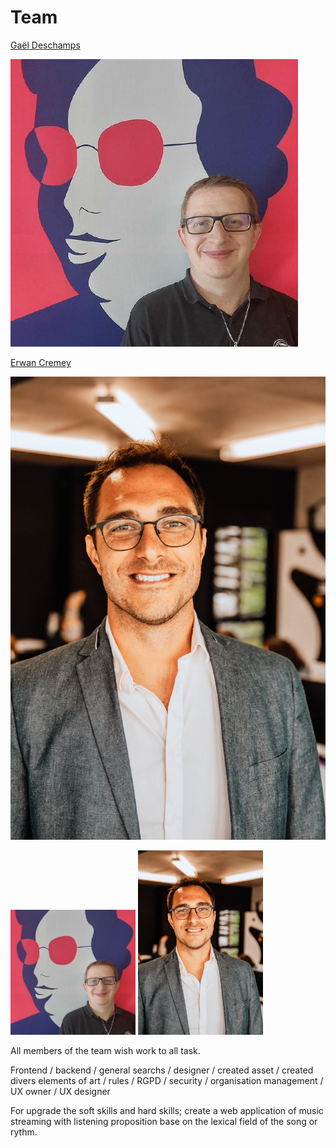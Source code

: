 # Team

[Gaël Deschamps](https://github.com/GTDeschamps) 

![134689188.jpg](134689188.jpg)

[Erwan Cremey](https://github.com/ER1-53)

![CREMEY Erwan C21 (1).jpg](CREMEY_Erwan_C21_(1).jpg)

<img src="134689188.jpg" alt="Gaël Deschamps" width="200"/>

<img src="CREMEY_Erwan_C21_(1).jpg" alt="Erwan Cremey" width="200"/>

All members of the team wish work to all task.

Frontend / backend / general searchs / designer / created asset / created divers elements of art / rules / RGPD / security / organisation management / UX owner / UX designer

For upgrade the soft skills and hard skills; create a web application of music streaming with listening proposition base on the lexical field of the song or rythm.
